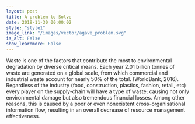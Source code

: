 ```yaml
---
layout: post
title: A problem to Solve
date: 2019-11-30 00:00:02
style: "style1"
image_link: "/images/vector/agave_problem.svg"
is_alt: False
show_learnmore: False
---
```

<!-- <div style="float:left;margin:0 20px 20px 0" markdown="1">
![TWO BILLION TONNES OF WASTE PER YEAR BETWEEN 7.6 BILLION PEOPLE](/images/vector/agave_problem.svg){:height="250px" width="450px" align="left"}
</div> -->
Waste is one of the factors that contribute the most to environmental degradation by diverse critical means. Each year 2.01 billion tonnes of waste are generated on a global scale, from which commercial and industrial waste account for nearly 50% of the total. (WorldBank, 2016). Regardless of the industry (food, construction, plastics, fashion, retail, etc) every player on the supply-chain will have a type of waste; causing not only environmental damage but also tremendous financial losses. Among other reasons, this is caused by a poor or even nonexistent cross-organisational information flow, resulting in an overall decrease of resource management effectiveness. 